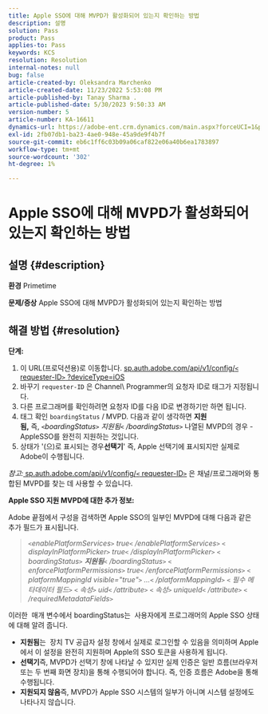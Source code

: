 ```yaml
---
title: Apple SSO에 대해 MVPD가 활성화되어 있는지 확인하는 방법
description: 설명
solution: Pass
product: Pass
applies-to: Pass
keywords: KCS
resolution: Resolution
internal-notes: null
bug: false
article-created-by: Oleksandra Marchenko
article-created-date: 11/23/2022 5:53:08 PM
article-published-by: Tanay Sharma .
article-published-date: 5/30/2023 9:50:33 AM
version-number: 5
article-number: KA-16611
dynamics-url: https://adobe-ent.crm.dynamics.com/main.aspx?forceUCI=1&pagetype=entityrecord&etn=knowledgearticle&id=6021c6ae-576b-ed11-9561-6045bd006b25
exl-id: 2fb07db1-ba23-4ae0-948e-45a9de9f4b7f
source-git-commit: eb6c1ff6c03b09a06caf822e06a40b6ea1783897
workflow-type: tm+mt
source-wordcount: '302'
ht-degree: 1%

---
```


# Apple SSO에 대해 MVPD가 활성화되어 있는지 확인하는 방법

## 설명 {#description}

<b>환경</b>
Primetime


<b>문제/증상</b>
Apple SSO에 대해 MVPD가 활성화되어 있는지 확인하는 방법


## 해결 방법 {#resolution}

<b>단계:</b>
1. 이 URL(프로덕션용)로 이동합니다. [sp.auth.adobe.com/api/v1/config/`<` requester-ID`>` ?deviceType=iOS](http://sp.auth.adobe.com/api/v1/config/ABC?deviceType=iOS)
2. 바꾸기 `requester-ID` 은 Channel\ Programmer의 요청자 ID로 태그가 지정됩니다.
3. 다른 프로그래머를 확인하려면 요청자 ID를 다음 ID로 변경하기만 하면 됩니다.
4. 태그 확인 `boardingStatus` /<b> </b>MVPD. 다음과 같이 생각하면 <b>지원됨,</b> 즉, *`<`boardingStatus`>` 지원됨`<` /boardingStatus`>`* 나열된 MVPD의 경우 - AppleSSO를 완전히 지원하는 것입니다.
5. 상태가 &#39;(으)로 표시되는 경우<b>선택기</b>&#39; 즉, Apple 선택기에 표시되지만 실제로 Adobe이 수행됩니다.


*참고:*[ sp.auth.adobe.com/api/v1/config/`<` requester-ID`>`](http://sp.auth.adobe.com/api/v1/config/ABC?deviceType=iOS) 은 채널/프로그래머와 통합된 MVPD를 찾는 데 사용할 수 있습니다.

<b>Apple SSO 지원 MVPD에 대한 추가 정보:</b>

Adobe 끝점에서 구성을 검색하면 Apple SSO의 일부인 MVPD에 대해 다음과 같은 추가 필드가 표시됩니다.


> *`<`enablePlatformServices`>` true`<` /enablePlatformServices`>`
> `<` displayInPlatformPicker`>` true`<` /displayInPlatformPicker`>`
> `<` boardingStatus`>` <b>지원됨</b>`<` /boardingStatus`>`
> `<` enforcePlatformPermissions`>` true`<` /enforcePlatformPermissions`>`
> `<` platformMappingId visible=&quot;true&quot;`>` ...`<` /platformMappingId`>`
> `<` 필수 메타데이터 필드`>`
> `<` 속성`>` uid`<` /attribute`>`
> `<` 속성`>` uniqueId`<` /attribute`>`
> `<` /requiredMetadataFields`>`*


이러한 &#x200B; 매개 변수에서 boardingStatus는 &#x200B; 사용자에게 프로그래머의 Apple SSO 상태에 대해 알려 줍니다.

- <b>지원됨</b>는 &#x200B; 장치 TV 공급자 설정 창에서 실제로 로그인할 수 있음을 의미하며 Apple에서 이 설정을 완전히 지원하며 Apple의 SSO 토큰을 사용하게 됩니다.
- <b>선택기</b>즉&#x200B;, MVPD가 선택기 창에 나타날 수 있지만 실제 인증은 일반 흐름(브라우저 또는 두 번째 화면 장치)을 통해 수행되어야 합니다. 즉, 인증 흐름은 Adobe을 통해 수행됩니다.
- <b>지원되지 않음</b>즉&#x200B;, MVPD가 Apple SSO 시스템의 일부가 아니며 시스템 설정에도 나타나지 않습니다.
